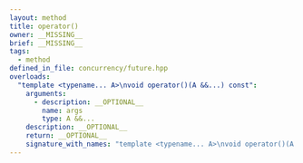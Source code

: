 ```yaml
---
layout: method
title: operator()
owner: __MISSING__
brief: __MISSING__
tags:
  - method
defined_in_file: concurrency/future.hpp
overloads:
  "template <typename... A>\nvoid operator()(A &&...) const":
    arguments:
      - description: __OPTIONAL__
        name: args
        type: A &&...
    description: __OPTIONAL__
    return: __OPTIONAL__
    signature_with_names: "template <typename... A>\nvoid operator()(A &&... args) const"
---
```

